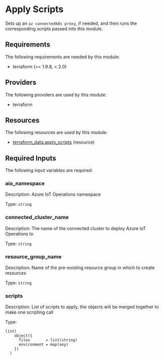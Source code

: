 <!-- BEGIN_TF_DOCS -->
# Apply Scripts

Sets up an `az connectedk8s proxy`, if needed,  and then runs the corresponding
scripts passed into this module.

## Requirements

The following requirements are needed by this module:

- terraform (>= 1.9.8, < 2.0)

## Providers

The following providers are used by this module:

- terraform

## Resources

The following resources are used by this module:

- [terraform_data.apply_scripts](https://registry.terraform.io/providers/hashicorp/terraform/latest/docs/resources/data) (resource)

## Required Inputs

The following input variables are required:

### aio\_namespace

Description: Azure IoT Operations namespace

Type: `string`

### connected\_cluster\_name

Description: The name of the connected cluster to deploy Azure IoT Operations to

Type: `string`

### resource\_group\_name

Description: Name of the pre-existing resource group in which to create resources

Type: `string`

### scripts

Description: List of scripts to apply, the objects will be merged together to make one scripting call

Type:

```hcl
list(
    object({
      files       = list(string)
      environment = map(any)
    })
  )
```
<!-- END_TF_DOCS -->
